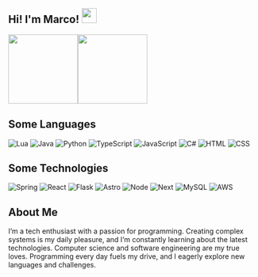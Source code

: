 ## Hi! I'm Marco! <img src="https://raw.githubusercontent.com/kaueMarques/kaueMarques/master/hi.gif" height="30px">

<div style="display:flex; justify-content:space-beetwen;">
   <img height="140em" src="https://github-readme-stats.vercel.app/api?username=mastrickdev&hide=contribs&show_icons=true&hide_title=true&theme=tokyonight">
   <img height="140em" src="https://github-readme-stats.vercel.app/api/top-langs/?username=mastrickdev&layout=compact&title_color=Ffffff&theme=tokyonight">
</div>

## Some Languages
![Lua](https://img.shields.io/badge/Lua-2C2D72?style=for-the-badge&logo=lua&logoColor=white)
![Java](https://img.shields.io/badge/Java-ED8B00?style=for-the-badge&logo=openjdk&logoColor=white)
![Python](https://img.shields.io/badge/Python-14354C?style=for-the-badge&logo=python&logoColor=white)
![TypeScript](https://img.shields.io/badge/TypeScript-007ACC?style=for-the-badge&logo=typescript&logoColor=white)
![JavaScript](https://img.shields.io/badge/JavaScript-323330?style=for-the-badge&logo=javascript&logoColor=F7DF1E)
![C#](https://img.shields.io/badge/C%23-239120?style=for-the-badge&logo=csharp&logoColor=white)
![HTML](https://img.shields.io/badge/HTML-239120?style=for-the-badge&logo=html5&logoColor=white)
![CSS](https://img.shields.io/badge/CSS-239120?&style=for-the-badge&logo=css3&logoColor=white)

## Some Technologies
![Spring](https://img.shields.io/badge/Spring-6DB33F?style=for-the-badge&logo=spring&logoColor=white)
![React](https://img.shields.io/badge/React-20232A?style=for-the-badge&logo=react&logoColor=61DAFB)
![Flask](https://img.shields.io/badge/Flask-000000?style=for-the-badge&logo=flask&logoColor=white)
![Astro](https://img.shields.io/badge/Astro-43853D?style=for-the-badge&logo=astro&logoColor=white)
![Node](https://img.shields.io/badge/Node-43853D?style=for-the-badge&logo=node.js&logoColor=white)
![Next](https://img.shields.io/badge/Next-43853D?style=for-the-badge&logo=next.js&logoColor=white)
![MySQL](https://img.shields.io/badge/MySQL-00000F?style=for-the-badge&logo=mysql&logoColor=white)
![AWS](https://img.shields.io/badge/Amazon_AWS-232F3E?style=for-the-badge&logo=amazon-aws&logoColor=white)

## About Me
I’m a tech enthusiast with a passion for programming. Creating complex systems is my daily pleasure, and I’m constantly learning about the latest technologies. Computer science and software engineering are my true loves. Programming every day fuels my drive, and I eagerly explore new languages and challenges.
